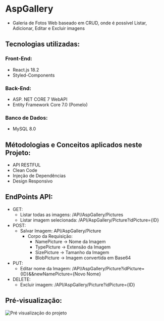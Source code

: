 # AspGallery
- Galeria de Fotos Web baseado em CRUD, onde é possível Listar, Adicionar, Editar e Excluir imagens

## Tecnologias utilizadas:
### Front-End:
- React.js 18.2
- Styled-Components
  
### Back-End:
- ASP. NET CORE 7 WebAPI
- Entity Framework Core 7.0 (Pomelo)

### Banco de Dados:
- MySQL 8.0

## Métodologias e Conceitos aplicados neste Projeto:
- API RESTFUL
- Clean Code
- Injeção de Dependências
- Design Responsivo

## EndPoints API:
 - GET:
    - Listar todas as imagens:  /API/AspGallery/Pictures
    - Listar imagem selecionada:  /API/AspGallery/Picture?idPicture={ID}
 - POST:
    - Salvar Imagem: API/AspGallery/Picture
      - Corpo da Requisição:
        - NamePicture -> Nome da Imagem 
        - TypePicture -> Extensão da Imagem
        - SizePicture -> Tamanho da Imagem
        - BlobPicture -> Imagem convertida em Base64
 - PUT:
    - Editar nome da Imagem:  /API/AspGallery/Picture?idPicture={ID}&&newNamePicture={Novo Nome}
 - DELETE:
    - Excluir imagem: /API/AspGallery/Picture?idPicture={ID} 
    
## Pré-visualização:
<img src="https://user-images.githubusercontent.com/86331999/224591382-a66149f7-0c45-4672-9ada-3c7300952a39.gif" alt="Pré visualização do projeto"/>
